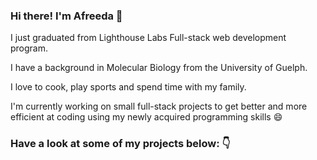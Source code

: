 ### Hi there! I'm Afreeda 👋

I just graduated from Lighthouse Labs Full-stack web development program.

I have a background in Molecular Biology from the University of Guelph.

I love to cook, play sports and spend time with my family. 

I'm currently working on small full-stack projects to get better and more efficient at coding using my newly acquired programming skills 😄

### Have a look at some of my projects below: 👇
<!--
**afreeda-m/afreeda-m** is a ✨ _special_ ✨ repository because its `README.md` (this file) appears on your GitHub profile.

Here are some ideas to get you started:

- 🔭 I’m currently working on ...
- 🌱 I’m currently learning ...
- 👯 I’m looking to collaborate on ...
- 🤔 I’m looking for help with ...
- 💬 Ask me about ...
- 📫 How to reach me: ...
- 😄 Pronouns: ...
- ⚡ Fun fact: ...
-->
